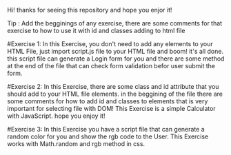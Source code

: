 Hi! thanks for seeing this repository and hope you enjor it!
 
 Tip : Add the begginings of any exercise, there are some comments for that exercise to how to use it with id and classes adding to html file
 
 
 #Exercise 1:
 	In this Exercise, you don't need to add any elements to your HTML File, just import script.js file to your HTML file and boom! it's all done.
	this script file can generate a Login form for you and there are some method at the end of the file that can check form validation befor user
	submit the form.
	
#Exercise 2:
	In this Exercise, there are some class and id attribute that you should add to your HTML file elements. in the beggining of the file there are some comments 
	for how to add id and classes to elements that is very important for selecting file with DOM!
	This Exercise is a simple Calculator with JavaScript.
	hope you enjoy it!
	
#Exercise 3:
	In this Exercise you have a script file that can generate a random color for you and show the rgb code to the User.
	This Exercise works with Math.random and rgb method in css.
